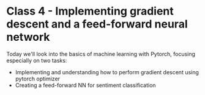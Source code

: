 # Class 4 - Implementing gradient descent and a feed-forward neural network

Today we'll look into the basics of machine learning with Pytorch, focusing especially on two tasks:
- Implementing and understanding how to perform gradient descent using pytorch optimizer
- Creating a feed-forward NN for sentiment classification